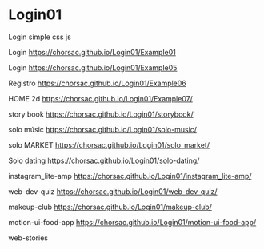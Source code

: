 # Login01
Login simple css js

Login 
https://chorsac.github.io/Login01/Example01

Login 
https://chorsac.github.io/Login01/Example05

Registro
https://chorsac.github.io/Login01/Example06

HOME 2d
https://chorsac.github.io/Login01/Example07/

story book
https://chorsac.github.io/Login01/storybook/

solo músic
https://chorsac.github.io/Login01/solo-music/

solo MARKET
https://chorsac.github.io/Login01/solo_market/

Solo dating
https://chorsac.github.io/Login01/solo-dating/

instagram_lite-amp
https://chorsac.github.io/Login01/instagram_lite-amp/

web-dev-quiz
https://chorsac.github.io/Login01/web-dev-quiz/

makeup-club
https://chorsac.github.io/Login01/makeup-club/

motion-ui-food-app
https://chorsac.github.io/Login01/motion-ui-food-app/

web-stories


